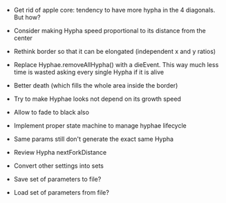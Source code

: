 - Get rid of apple core: tendency to have more hypha in the 4 diagonals. But how?
- Consider making Hypha speed proportional to its distance from the center
- Rethink border so that it can be elongated (independent x and y ratios)

- Replace Hyphae.removeAllHypha() with a dieEvent. This way much less time is wasted asking every single Hypha if it is alive

- Better death (which fills the whole area inside the border)

- Try to make Hyphae looks not depend on its growth speed
- Allow to fade to black also
- Implement proper state machine to manage hyphae lifecycle

- Same params still don't generate the exact same Hypha

- Review Hypha nextForkDistance

- Convert other settings into sets

- Save set of parameters to file?
- Load set of parameters from file?
